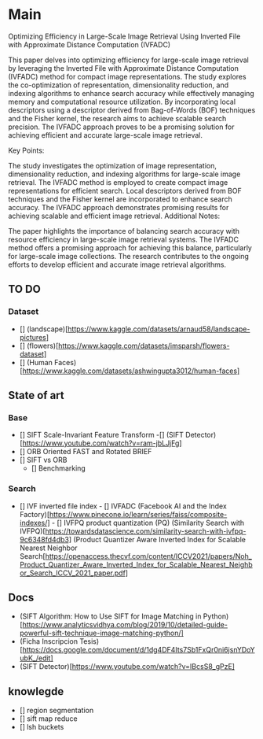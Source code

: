 # Main

Optimizing Efficiency in Large-Scale Image Retrieval Using Inverted File with Approximate Distance Computation (IVFADC)

This paper delves into optimizing efficiency for large-scale image retrieval by leveraging the Inverted File with Approximate Distance Computation (IVFADC) method for compact image representations. The study explores the co-optimization of representation, dimensionality reduction, and indexing algorithms to enhance search accuracy while effectively managing memory and computational resource utilization. By incorporating local descriptors using a descriptor derived from Bag-of-Words (BOF) techniques and the Fisher kernel, the research aims to achieve scalable search precision. The IVFADC approach proves to be a promising solution for achieving efficient and accurate large-scale image retrieval.

Key Points:

The study investigates the optimization of image representation, dimensionality reduction, and indexing algorithms for large-scale image retrieval.
The IVFADC method is employed to create compact image representations for efficient search.
Local descriptors derived from BOF techniques and the Fisher kernel are incorporated to enhance search accuracy.
The IVFADC approach demonstrates promising results for achieving scalable and efficient image retrieval.
Additional Notes:

The paper highlights the importance of balancing search accuracy with resource efficiency in large-scale image retrieval systems.
The IVFADC method offers a promising approach for achieving this balance, particularly for large-scale image collections.
The research contributes to the ongoing efforts to develop efficient and accurate image retrieval algorithms.

## TO DO

### Dataset

- [] (landscape)[https://www.kaggle.com/datasets/arnaud58/landscape-pictures]
- [] (flowers)[https://www.kaggle.com/datasets/imsparsh/flowers-dataset]
- [] (Human Faces)[https://www.kaggle.com/datasets/ashwingupta3012/human-faces]

## State of art

### Base

- [] SIFT Scale-Invariant Feature Transform
    -[] (SIFT Detector)[https://www.youtube.com/watch?v=ram-jbLJjFg]
- [] ORB Oriented FAST and Rotated BRIEF
- [] SIFT vs ORB
    - [] Benchmarking

### Search

- [] IVF inverted file index
       - [] IVFADC
           (Facebook AI and the Index Factory)[https://www.pinecone.io/learn/series/faiss/composite-indexes/]
       - [] IVFPQ product quantization (PQ)
           (Similarity Search with IVFPQ)[https://towardsdatascience.com/similarity-search-with-ivfpq-9c6348fd4db3]
           (Product Quantizer Aware Inverted Index for Scalable Nearest Neighbor Search[https://openaccess.thecvf.com/content/ICCV2021/papers/Noh_Product_Quantizer_Aware_Inverted_Index_for_Scalable_Nearest_Neighbor_Search_ICCV_2021_paper.pdf]

## Docs

- (SIFT Algorithm: How to Use SIFT for Image Matching in Python)[https://www.analyticsvidhya.com/blog/2019/10/detailed-guide-powerful-sift-technique-image-matching-python/]
- (Ficha Inscripcion Tesis)[https://docs.google.com/document/d/1dg4DF4Its7Sb1FxQr0ni6jsnYDoYubK_/edit]
- (SIFT Detector)[https://www.youtube.com/watch?v=IBcsS8_gPzE]


## knowlegde

- [] region segmentation
- [] sift map reduce
- [] lsh  buckets